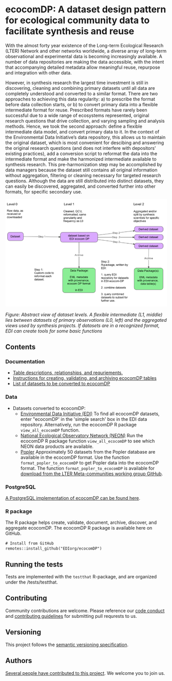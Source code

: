 # ecocomDP: A dataset design pattern for ecological community data to facilitate synthesis and reuse

With the almost forty year existence of the Long-term Ecological Research (LTER) Network and other networks worldwide, a diverse array of long-term observational and experimental data is becoming increasingly available. A number of data repositories are making the data accessible, with the intent that accompanying detailed metadata allow meaningful reuse, repurpose and integration with other data. 

However, in synthesis research the largest time investment is still in discovering, cleaning and combining primary datasets until all data are completely understood and converted to a similar format. There are two approaches to achieving this data regularity: a) to prescribe the format before data collection starts, or b) to convert primary data into a flexible intermediate format for reuse. Prescribed formats have rarely been successful due to a wide range of ecosystems represented, original research questions that drive collection, and varying sampling and analysis methods. Hence, we took the second approach: define a flexible intermediate data model, and convert primary data to it. In the context of the Environmental Data Initiative’s data repository, this allows us to maintain the original dataset, which is most convenient for descibing and answering the original research questions (and does not interfere with depositors' existing practices), add a conversion script to reformat the data into the intermediate format and make the harmonized intermediate available to synthesis research. This pre-harmonization step may be accomplished by data managers because the dataset still contains all original information without aggregation, filtering or cleaning necessary for targeted research questions. Although the data are still distributed into distinct datasets, they can easily be discovered, aggregated, and converted further into other formats, for specific secondary use.

![](https://github.com/EDIorg/ecocomDP/blob/master/documentation/images/ecocom_dp_workflow_cut.png)

_Figure: Abstract view of dataset levels. A flexible intermediate (L1, middle) lies between datasets of primary observations (L0, left) and the aggregated views used by synthesis projects. If datasets are in a recognized format, EDI can create tools for some basic functions_

## Contents

### Documentation

* [Table descriptions, relationships, and requriements.](https://github.com/EDIorg/ecocomDP/tree/master/documentation/model)
* [Instructions for creating, validating, and archiving ecocomDP tables](https://github.com/EDIorg/ecocomDP/tree/master/documentation/instructions)
* [List of datasets to be converted to ecocomDP](https://github.com/EDIorg/ecocomDP/tree/master/documentation/processing_queue)

### Data

* Datasets converted to ecocomDP:
    * [Environmental Data Initiative (EDI)](https://portal.edirepository.org:443/nis/simpleSearch?defType=edismax&q=ecocomDP&fq=-scope:ecotrends&fq=-scope:lter-landsat*&fl=id,packageid,title,author,organization,pubdate,coordinates&debug=false) To find all ecocomDP datasets, enter "ecocomDP' in the 'simple search' box in the EDI data repository. Alternatively, run the ecocomDP R package `view_all_ecocomDP` function.
    * [National Ecological Observatory Network (NEON)](https://github.com/EDIorg/ecocomDP/tree/master/documentation/examples/NEON) Run the ecocomDP R package function `view_all_ecocomDP` to see which NEON data products are available.
    * [Popler](https://github.com/AldoCompagnoni/popler) Approximately 50 datasets from the Popler database are available in the ecocomDP format. Use the function `format_popler_to_ecocomDP` to get Popler data into the ecocomDP format. The function `format_popler_to_ecocomDP` is available for [download from the LTER Meta-communities working group GitHub](https://github.com/sokole/ltermetacommunities/blob/master/EDI/format_popler_to_ecocomDP.R).

### PostgreSQL

[A PostgreSQL implementation of ecocomDP can be found here](https://github.com/EDIorg/ecocomDP/tree/master/postgreSQL).

### R package

The R package helps create, validate, document, archive, discover, and aggregate ecocomDP. The ecocomDP R package is available here on GitHub.
```
# Install from GitHub
remotes::install_github("EDIorg/ecocomDP")
```

## Running the tests

Tests are implemented with the `testthat` R-package, and are organized under the /tests/testthat.

## Contributing

Community contributions are welcome. Please reference our [code conduct](https://github.com/EDIorg/ecocomDP/blob/master/CODE_OF_CONDUCT.md) and [contributing guidelines](https://github.com/EDIorg/ecocomDP/blob/master/CONTRIBUTING.md) for submitting pull requrests to us.

## Versioning

This project follows the [semantic versioning specification](https://semver.org).

## Authors

[Several people have contributed to this project](https://github.com/EDIorg/ecocomDP/blob/master/AUTHORS.md). We welcome you to join us.
